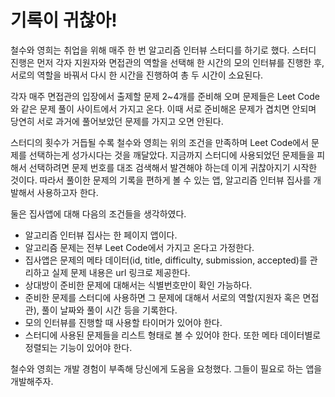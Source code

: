# 기록이 귀찮아!

철수와 영희는 취업을 위해 매주 한 번 알고리즘 인터뷰 스터디를 하기로 했다. 스터디 진행은 먼저 각자 지원자와 면접관의 역할을 선택해 한 시간의 모의 인터뷰를 진행한 후, 서로의 역할을 바꿔서 다시 한 시간을 진행하여 총 두 시간이 소요된다.

각자 매주 면접관의 입장에서 출제할 문제 2~4개를 준비해 오며 문제들은 Leet Code와 같은 문제 풀이 사이트에서 가지고 온다. 이때 서로 준비해온 문제가 겹치면 안되며 당연히 서로 과거에 풀어보았던 문제를 가지고 오면 안된다.

스터디의 횟수가 거듭될 수록 철수와 영희는 위의 조건을 만족하며 Leet Code에서 문제를 선택하는게 성가시다는 것을 깨달았다. 지금까지 스터디에 사용되었던 문제들을 피해서 선택하려면 문제 번호를 대조 검색해서 발견해야 하는데 이게 귀찮아지기 시작한 것이다. 따라서 풀이한 문제의 기록을 편하게 볼 수 있는 앱, 알고리즘 인터뷰 집사를 개발해서 사용하고자 한다.

둘은 집사앱에 대해 다음의 조건들을 생각하였다.

* 알고리즘 인터뷰 집사는 한 페이지 앱이다.
* 알고리즘 문제는 전부 Leet Code에서 가지고 온다고 가정한다.
* 집사앱은 문제의 메타 데이터(id, title, difficulty, submission, accepted)를 관리하고 실제 문제 내용은 url 링크로 제공한다.
* 상대방이 준비한 문제에 대해서는 식별번호만이 확인 가능하다.
* 준비한 문제를 스터디에 사용하면 그 문제에 대해서 서로의 역할(지원자 혹은 면접관), 풀이 날짜와 풀이 시간 등을 기록한다.
* 모의 인터뷰를 진행할 때 사용할 타이머가 있어야 한다.
* 스터디에 사용된 문제들을 리스트 형태로 볼 수 있어야 한다. 또한 메타 데이터별로 정렬되는 기능이 있어야 한다.

철수와 영희는 개발 경험이 부족해 당신에게 도움을 요청했다. 그들이 필요로 하는 앱을 개발해주자.